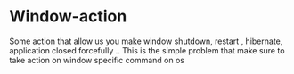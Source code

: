 # Window-action
Some action that allow us you make window shutdown, restart , hibernate, application closed forcefully ..
This is the simple problem that make sure to take action on window specific command on os 
